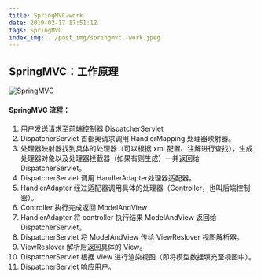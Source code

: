 ```yaml
---
title: SpringMVC-work
date: 2019-02-17 17:51:12
tags: SpringMVC
index_img: ../post_img/springmvc.-work.jpeg
---
```


## SpringMVC：工作原理

![SpringMVC](../_posts/SpringMVC-work/SpringMVC.jpg)

#### SpringMVC 流程：

 1. 用户发送请求至前端控制器 DispatcherServlet
 2. DispatcherServlet 首都奥请求调用 HandlerMapping 处理器映射器。
 3. 处理器映射器找到具体的处理器（可以根据 xml 配置、注解进行查找），生成处理器对象以及处理器拦截器（如果有则生成）一并返回给 DispatcherServlet。
 4. DispatcherServlet 调用 HandlerAdapter处理器适配器。
 5. HandlerAdapter 经过适配器调用具体的处理器（Controller，也叫后端控制器）。
 6. Controller 执行完成返回 ModelAndView
 7. HandlerAdapter 将 controller 执行结果 ModelAndView 返回给 DispatcherServlet。
 8. DispatcherServlet 将 ModelAndView 传给 ViewReslover 视图解析器。
 9. ViewReslover 解析后返回具体的 View。
 10. DispatcherServlet 根据 View 进行渲染视图（即将模型数据填充至视图中）。
 11. DispatcherServlet 响应用户。
